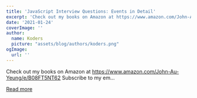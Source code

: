 ```yaml
---
title: 'JavaScript Interview Questions: Events in Detail'
excerpt: 'Check out my books on Amazon at https://www.amazon.com/John-Au-Yeung/e/B08FT5NT62  Subscribe to my em...'
date: '2021-01-24'
coverImage: ''
author:
  name: Koders
  picture: "assets/blog/authors/koders.png"
ogImage:
  url: ''
---
```


Check out my books on Amazon at https://www.amazon.com/John-Au-Yeung/e/B08FT5NT62  Subscribe to my em...

[Read more](https://dev.to/aumayeung/javascript-interview-questions-events-in-detail-36jn)
